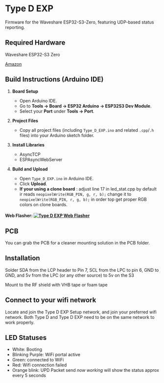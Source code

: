 # Type D EXP

Firmware for the Waveshare ESP32-S3-Zero, featuring UDP-based status reporting.

## Required Hardware

Waveshare ESP32-S3 Zero

<a href="https://www.amazon.com/dp/B0CS6VS1DJ?ref_=ppx_hzsearch_conn_dt_b_fed_asin_title_2">Amazon</a>

## Build Instructions (Arduino IDE)

1. **Board Setup**  
   - Open Arduino IDE.  
   - Go to **Tools → Board → ESP32 Arduino → ESP32S3 Dev Module**.  
   - Select your **Port** under **Tools → Port**.

2. **Project Files**  
   - Copy all project files (including `Type_D_EXP.ino` and related `.cpp`/`.h` files) into your Arduino sketch folder.

3. **Install Libraries**  
   - AsyncTCP  
   - ESPAsyncWebServer  


5. **Build and Upload**  
   - Open `Type_D_EXP.ino` in Arduino IDE.  
   - Click **Upload**.
   - **If your using a clone board** : adjust line 17 in led_stat.cpp by default ir reads `neopixelWrite(RGB_PIN, g, r, b);` change it to `neopixelWrite(RGB_PIN, r, g, b);` in order top get proper RGB colors on clone boards.

#### Web Flasher: [![Type D EXP Web Flasher](https://img.shields.io/badge/Web%20Flasher-Type%20D%20EXP-green?logo=esp32&logoColor=white)](https://darkone83.github.io/type-d-exp.github.io/)

## PCB

You can grab the PCB for a cleaner mounting solution in the PCB folder.

## Installation

Solder SDA from the LCP header to Pin 7, SCL from the LPC to pin 6, GND to GND, and 5v from the LPC (or any other source) to 5v on the S3

Mount to the RF shield with VHB tape or foam tape

## Connect to your wifi network

Locate and join the Type D EXP Setup network, and join your preferred wifi network. Both Type D and Type D EXP need to be on the same network to work properly.

## LED Statuses

- White: Booting
- Blinking Purple: WiFi portal active
- Green: connected to WiFi
- Red: Wifi connection failed
- Orange blink: UPD Packet send *now working* will show the status approx every 5 seconds

